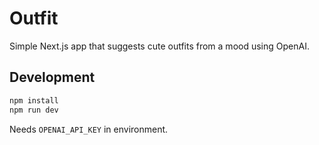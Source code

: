 # Outfit

Simple Next.js app that suggests cute outfits from a mood using OpenAI.

## Development

```bash
npm install
npm run dev
```

Needs `OPENAI_API_KEY` in environment.
